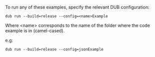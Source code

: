 To run any of these examples, specify the relevant DUB configuration:
```
dub run --build=release --config=<name>Example
```
Where \<name\> corresponds to the name of the folder where the code example is in (camel-cased).

e.g:
```
dub run --build=release --config=jsonExample
```
